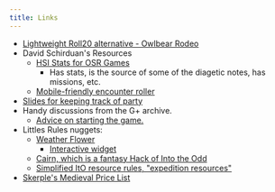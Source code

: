 ```yaml
---
title: Links
---
```



- [Lightweight Roll20 alternative - Owlbear Rodeo](https://www.owlbear.rodeo/)
- David Schirduan's Resources
    - [HSI Stats for OSR Games](https://www.technicalgrimoire.com/files/HotSpringsReference.pdf)
        - Has stats, is the source of some of the diagetic notes, has missions, etc. 
    - [Mobile-friendly encounter roller](https://www.technicalgrimoire.com/hotspringsgenerator)
- [Slides for keeping track of party]()
- Handy discussions from the G+ archive.
    - [Advice on starting the game.](https://www.whidou.fr/gplus/z12iyhh5qwbrxvqo104cgrroyun2zpe4ml00k.html)      
- Littles Rules nuggets:
    - [Weather Flower](https://goblinshenchman.wordpress.com/2019/06/03/hex-power-flower-weather/)
        - [Interactive widget](https://dvdagames.github.io/react-hex-flower-engine/)      
    - [Cairn, which is a fantasy Hack of Into the Odd](https://cairnrpg.com/cairn-srd.html)
    - [Simplified ItO resource rules, "expedition resources"](https://blog.thesconesalone.com/2018/07/a-simple-resource-management-system-for.html)
- [Skerple's Medieval Price List](https://coinsandscrolls.blogspot.com/2017/09/osr-medieval-price-list.html)












